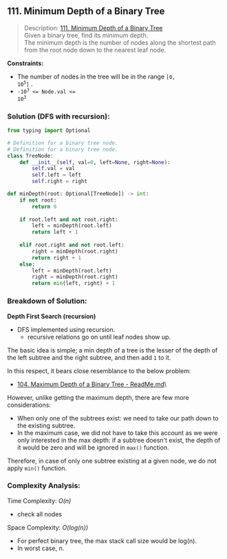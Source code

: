 ## 111. Minimum Depth of a Binary Tree

>Description: [111. Minimum Depth of a Binary Tree](https://leetcode.com/problems/minimum-depth-of-binary-tree/)\
Given a binary tree, find its minimum depth.\
The minimum depth is the number of nodes along the shortest path from the root node down to the nearest leaf node.

**Constraints:**

- The number of nodes in the tree will be in the range <code>[0, 10<sup>5</sup>]</code> .
- <code>-10<sup>3</sup> <= Node.val <= 10<sup>3</sup></code> 


### Solution (DFS with recursion): 

```python
from typing import Optional

# Definition for a binary tree node.
# Definition for a binary tree node.
class TreeNode:
    def __init__(self, val=0, left=None, right=None):
        self.val = val
        self.left = left
        self.right = right

def minDepth(root: Optional[TreeNode]) -> int:
    if not root:
        return 0
    
    if root.left and not root.right:
        left = minDepth(root.left)
        return left + 1
    
    elif root.right and not root.left:
        right = minDepth(root.right)
        return right + 1
    else:            
        left = minDepth(root.left)
        right = minDepth(root.right)
        return min(left, right) + 1
```
### Breakdown of Solution:

**Depth First Search (recursion)**


- DFS implemented using recursion.
    - recursive relations go on until leaf nodes show up.

The basic idea is simple; a min depth of a tree is the lesser of the depth of the left subtree and the right subtree, and then add `1` to it.

In this respect, it bears close resemblance to the below problem:

- [104. Maximum Depth of a Binary Tree - ReadMe.md](https://github.com/JKang918/Leetcode/blob/ba57412a1de470ecde83f6b1db1e8dfebcf87d26/0104%20Maximum%20Depth%20of%20a%20Binary%20Tree%20%5BEasy%5D/README.md)\

However, unlike getting the maximum depth, there are few more considerations:
- When only one of the subtrees exist: we need to take our path down to the existing subtree.
- In the maximum case, we did not have to take this account as we were only interested in the max depth: if a subtree doesn't exist, the depth of it would be zero and will be ignored in `max()` function.

Therefore, in case of only one subtree existing at a given node, we do not apply `min()` function.



### Complexity Analysis:

Time Complexity: *O(n)*

- check all nodes

Space Complexity: *O(log(n))*

- For perfect binary tree, the max stack call size would be log(n).
- In worst case, n.